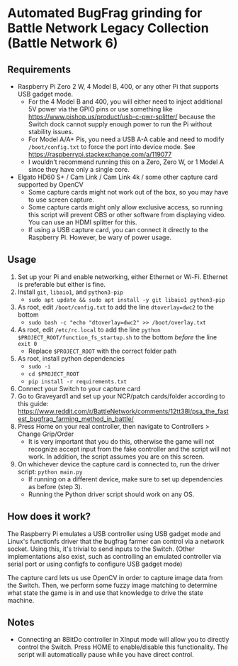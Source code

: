 # Automated BugFrag grinding for Battle Network Legacy Collection (Battle Network 6)

## Requirements
* Raspberry Pi Zero 2 W, 4 Model B, 400, or any other Pi that supports USB gadget mode.
  * For the 4 Model B and 400, you will either need to inject additional 5V power via the GPIO pins or use something
    like https://www.pishop.us/product/usb-c-pwr-splitter/ because the Switch dock cannot supply enough power to run
    the Pi without stability issues.
  * For Model A/A+ Pis, you need a USB A-A cable and need to modify `/boot/config.txt` to force the port into device
    mode. See https://raspberrypi.stackexchange.com/a/119077
  * I wouldn't recommend running this on a Zero, Zero W, or 1 Model A since they have only a single core.
* Elgato HD60 S+ / Cam Link / Cam Link 4k / some other capture card supported by OpenCV
  * Some capture cards might not work out of the box, so you may have to use screen capture.
  * Some capture cards might only allow exclusive access, so running this script will prevent OBS or other software from
    displaying video. You can use an HDMI splitter for this.
  * If using a USB capture card, you can connect it directly to the Raspberry Pi. However, be wary of power usage.

## Usage
1. Set up your Pi and enable networking, either Ethernet or Wi-Fi. Ethernet is preferable but either is fine.
2. Install `git`, `libaio1`, and `python3-pip`
    * `sudo apt update && sudo apt install -y git libaio1 python3-pip`
3. As root, edit `/boot/config.txt` to add the line `dtoverlay=dwc2` to the bottom
    * `sudo bash -c "echo "dtoverlay=dwc2" >> /boot/overlay.txt`
4. As root, edit `/etc/rc.local` to add the line `python $PROJECT_ROOT/function_fs_startup.sh` to the bottom _before_
   the line `exit 0`
    * Replace `$PROJECT_ROOT` with the correct folder path
5. As root, install python dependencies
    * `sudo -i`
    * `cd $PROJECT_ROOT`
    * `pip install -r requirements.txt`
6. Connect your Switch to your capture card
7. Go to Graveyard1 and set up your NCP/patch cards/folder according to this guide:
   https://www.reddit.com/r/BattleNetwork/comments/12tt38l/psa_the_fastest_bugfrag_farming_method_in_battle/
8. Press Home on your real controller, then navigate to Controllers > Change Grip/Order
    * It is very important that you do this, otherwise the game will not recognize accept input from the fake
    controller and the script will not work. In addition, the script assumes you are on this screen.
9. On whichever device the capture card is connected to, run the driver script: `python main.py`
    * If running on a different device, make sure to set up dependencies as before (step 3).
    * Running the Python driver script should work on any OS.

## How does it work?
The Raspberry Pi emulates a USB controller using USB gadget mode and Linux's functionfs driver that the bugfrag farmer
can control via a network socket. Using this, it's trivial to send inputs to the Switch. (Other implementations also
exist, such as controlling an emulated controller via serial port or using configfs to configure USB gadget mode)

The capture card lets us use OpenCV in order to capture image data from the Switch. Then, we perform some fuzzy image
matching to determine what state the game is in and use that knowledge to drive the state machine.

## Notes
* Connecting an 8BitDo controller in XInput mode will allow you to directly control the Switch. Press HOME to
  enable/disable this functionality. The script will automatically pause while you have direct control.
